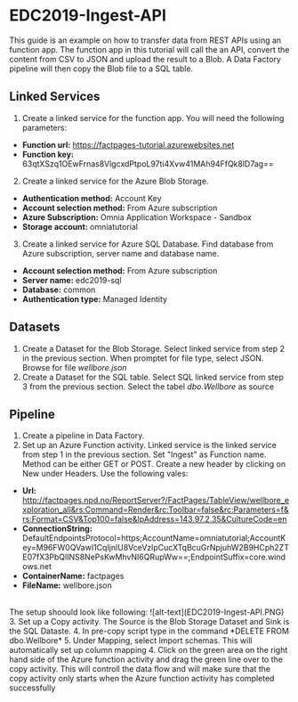 # EDC2019-Ingest-API

This guide is an example on how to transfer data from REST APIs using an function app. The function app in this tutorial will call the an API, convert the content from CSV to JSON and upload the result to a Blob. A Data Factory pipeline will then copy the Blob file to a SQL table.

## Linked Services
1. Create a linked service for the function app. You will need the following parameters:
- **Function url:** https://factpages-tutorial.azurewebsites.net
- **Function key:** 63qtXSzq1OEwFrnas8VlgcxdPtpoL97ti4Xvw41MAh94FfQk8lD7ag==
2. Create a linked service for the Azure Blob Storage.
- **Authentication method:** Account Key
- **Account selection method:** From Azure subscription
- **Azure Subscription:** Omnia Application Workspace - Sandbox
- **Storage account:** omniatutorial

3. Create a linked service for Azure SQL Database. Find database from Azure subscription, server name and database name.
- **Account selection method:** From Azure subscription
- **Server name:** edc2019-sql
- **Database:** common
- **Authentication type:** Managed Identity

## Datasets
1. Create a Dataset for the Blob Storage. Select linked service from step 2 in the previous section. When promptet for file type, select JSON. Browse for file *wellbore.json*
2. Create a Dataset for the SQL table. Select SQL linked service from  step 3 from the previous section. Select the tabel *dbo.Wellbore* as source

## Pipeline
1. Create a pipeline in Data Factory.
2. Set up an Azure Function activity. Linked service is the linked service from step 1 in the previous section. Set "Ingest" as Function name. Method can be either GET or POST. Create a new header by clicking on New under Headers. Use the following vales:
- **Url:** http://factpages.npd.no/ReportServer?/FactPages/TableView/wellbore_exploration_all&rs:Command=Render&rc:Toolbar=false&rc:Parameters=f&rs:Format=CSV&Top100=false&IpAddress=143.97.2.35&CultureCode=en
- **ConnectionString:** DefaultEndpointsProtocol=https;AccountName=omniatutorial;AccountKey=M96FW0QVawI1CqIjnlU8VceVzlpCucXTqBcuGrNpjuhW2B9HCph2ZTE07fX3PbQlINS8NePsKwMhvNI6QRupWw==;EndpointSuffix=core.windows.net
- **ContainerName:** factpages
- **FileName:** wellbore.json
<br/>
The setup shoould look like following:
![alt-text](EDC2019-Ingest-API.PNG)
3. Set up a Copy activity. The Source is the Blob Storage Dataset and Sink is the SQL Dataste.
4. In pre-copy script type in the command *DELETE FROM  dbo.Wellbore*
5. Under Mapping, select Import schemas. This will automatically set up column mapping
4. Click on the green area on the right hand side of the Azure function activity and drag the green line over to the copy activity. This will controll the data flow and will make sure that the copy activity only starts when the Azure function activity has completed successfully